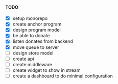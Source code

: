 #### TODO

- [x] setup monorepo
- [x] create anchor program
- [x] design program model
- [x] be able to donate
- [x] listen donates from backend
- [x] move queue to server
- [ ] design store model
- [ ] create api
- [ ] create middleware
- [ ] create widget to show in stream
- [ ] create a dashboard to do minimal configuration
